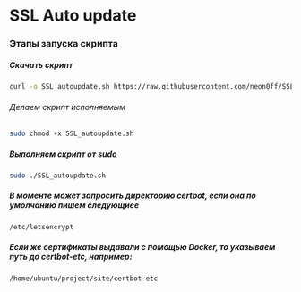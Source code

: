 # SSL Auto update
### Этапы запуска скрипта
##### Скачать скрипт
```bash
curl -o SSL_autoupdate.sh https://raw.githubusercontent.com/neon0ff/SSL_autoupdate/refs/heads/main/SSL_autoupdate.sh
```
###### Делаем скрипт исполняемым
```bash
sudo chmod +x SSL_autoupdate.sh
```
##### Выполняем скрипт от sudo
```bash
sudo ./SSL_autoupdate.sh
```
##### В моменте может запросить директорию certbot, если она по умолчанию пишем следующиее
```bash
/etc/letsencrypt
```
##### Если же сертификаты выдавали с помощью Docker, то указываем путь до certbot-etc, например:
```bash
/home/ubuntu/project/site/certbot-etc
```
